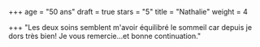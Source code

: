 +++
age = "50 ans"
draft = true
stars = "5"
title = "Nathalie"
weight = 4

+++
"Les deux soins semblent m'avoir équilibré le sommeil car depuis je dors très bien! Je vous remercie...et bonne continuation."